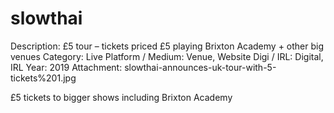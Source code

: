 # slowthai

Description: £5 tour – tickets priced £5 playing Brixton Academy + other big venues
Category: Live
Platform / Medium: Venue, Website
Digi / IRL: Digital, IRL
Year: 2019
Attachment: slowthai-announces-uk-tour-with-5-tickets%201.jpg

£5 tickets to bigger shows including Brixton Academy